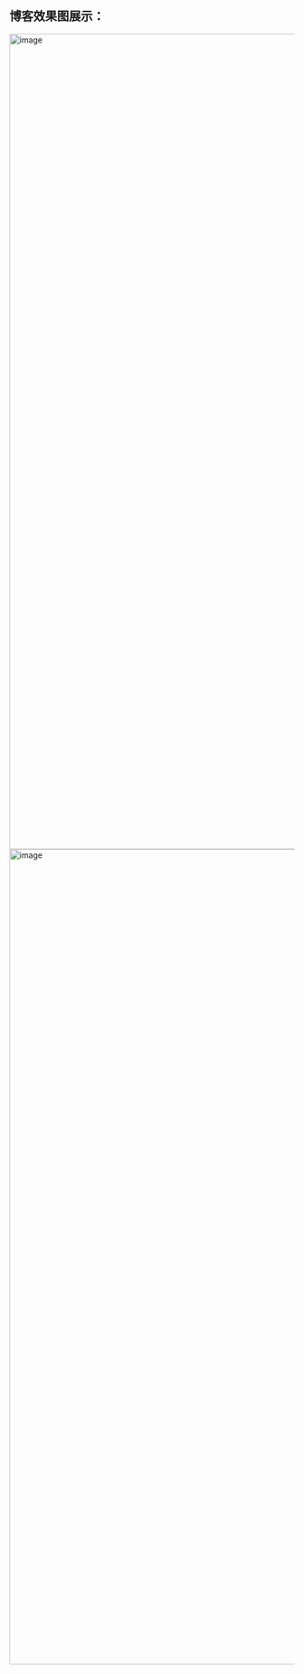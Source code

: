 ## 博客效果图展示：

<img width="1440" alt="image" src="https://github.com/joeljhou/joeljhou.github.io/assets/45135095/cdae0781-1980-4665-86fa-6368f05aec84">

<img width="1440" alt="image" src="https://github.com/joeljhou/joeljhou.github.io/assets/45135095/771b1b93-a3af-4da9-84e3-f2ef9a236ac1">
